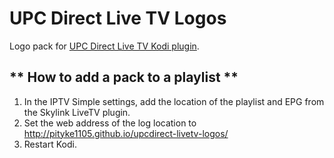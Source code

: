 # UPC Direct Live TV Logos
Logo pack for [UPC Direct Live TV Kodi plugin](https://github.com/Pityke1105/plugin.video.sl).

## ** How to add a pack to a playlist **
1. In the IPTV Simple settings, add the location of the playlist and EPG from the Skylink LiveTV plugin.
2. Set the web address of the log location to <http://pityke1105.github.io/upcdirect-livetv-logos/>
3. Restart Kodi.